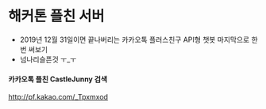 # 해커톤 플친 서버

* 2019년 12월 31일이면 끝나버리는 카카오톡 플러스친구  API형 챗봇 마지막으로 한번 써보기
* 넘나리슬픈것 ㅜ_ㅜ

#### 카카오톡 플친 CastleJunny 검색

http://pf.kakao.com/_Tpxmxod

